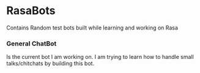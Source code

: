 # RasaBots
Contains Random test bots built while learning and working on Rasa

### General ChatBot ###
Is the current bot I am working on. I am trying to learn how to handle small talks/chitchats by building this bot.
